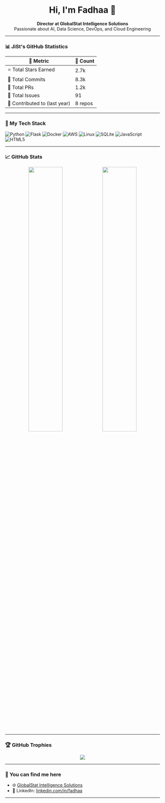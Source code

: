 <h1 align="center">Hi, I'm Fadhaa 👋</h1>

<p align="center">
  <b>Director at GlobalStat Intelligence Solutions</b><br>
  Passionate about AI, Data Science, DevOps, and Cloud Engineering
</p>

---

### 📊 JiSt's GitHub Statistics

| 📌 Metric | 🔢 Count |
|----------|----------|
| ⭐ Total Stars Earned | 2.7k |
| 🔁 Total Commits | 8.3k |
| 🔧 Total PRs | 1.2k |
| 🐞 Total Issues | 91 |
| 📂 Contributed to (last year) | 8 repos |

---

### 🧰 My Tech Stack

![Python](https://img.shields.io/badge/-Python-3776AB?logo=python&logoColor=white&style=flat)
![Flask](https://img.shields.io/badge/-Flask-000000?logo=flask&logoColor=white)
![Docker](https://img.shields.io/badge/-Docker-2496ED?logo=docker&logoColor=white)
![AWS](https://img.shields.io/badge/-AWS-232F3E?logo=amazon-aws&logoColor=white)
![Linux](https://img.shields.io/badge/-Linux-FCC624?logo=linux&logoColor=black)
![SQLite](https://img.shields.io/badge/-SQLite-003B57?logo=sqlite&logoColor=white)
![JavaScript](https://img.shields.io/badge/-JavaScript-F7DF1E?logo=javascript&logoColor=black)
![HTML5](https://img.shields.io/badge/-HTML5-E34F26?logo=html5&logoColor=white)

---

### 📈 GitHub Stats

<p align="center">
  <img src="https://github-readme-stats.vercel.app/api?username=Fadhaa&show_icons=true&theme=default" width="47%" />
  <img src="https://github-readme-stats.vercel.app/api/top-langs/?username=Fadhaa&layout=compact&theme=default" width="47%" />
</p>

---

### 🏆 GitHub Trophies

<p align="center">
  <img src="https://github-profile-trophy.vercel.app/?username=Fadhaa&theme=flat&column=6&no-frame=true&no-bg=true" />
</p>

---

### 📍 You can find me here

- 🌐 [GlobalStat Intelligence Solutions](https://globalstatsol.com)
- 💼 LinkedIn: [linkedin.com/in/fadhaa](https://linkedin.com/in/fadhaa)

---
